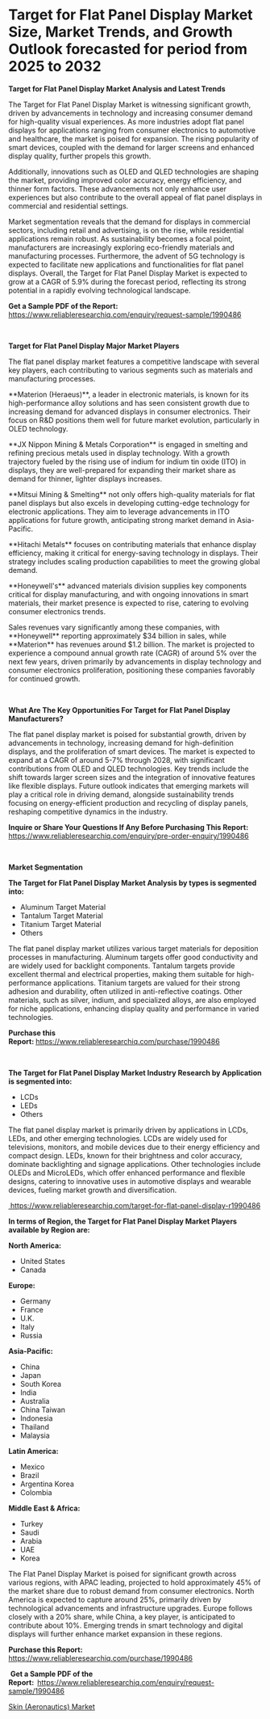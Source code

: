 <p><h1>Target for Flat Panel Display Market Size, Market Trends, and Growth Outlook forecasted for period from 2025 to 2032</h1></p><p><strong>Target for Flat Panel Display Market Analysis and Latest Trends</strong></p>
<p><p>The Target for Flat Panel Display Market is witnessing significant growth, driven by advancements in technology and increasing consumer demand for high-quality visual experiences. As more industries adopt flat panel displays for applications ranging from consumer electronics to automotive and healthcare, the market is poised for expansion. The rising popularity of smart devices, coupled with the demand for larger screens and enhanced display quality, further propels this growth.</p><p>Additionally, innovations such as OLED and QLED technologies are shaping the market, providing improved color accuracy, energy efficiency, and thinner form factors. These advancements not only enhance user experiences but also contribute to the overall appeal of flat panel displays in commercial and residential settings.</p><p>Market segmentation reveals that the demand for displays in commercial sectors, including retail and advertising, is on the rise, while residential applications remain robust. As sustainability becomes a focal point, manufacturers are increasingly exploring eco-friendly materials and manufacturing processes. Furthermore, the advent of 5G technology is expected to facilitate new applications and functionalities for flat panel displays. Overall, the Target for Flat Panel Display Market is expected to grow at a CAGR of 5.9% during the forecast period, reflecting its strong potential in a rapidly evolving technological landscape.</p></p>
<p><strong>Get a Sample PDF of the Report:&nbsp;</strong> <a href="https://www.reliableresearchiq.com/enquiry/request-sample/1990486?utm_campaign=3174&utm_medium=2&utm_source=Github&utm_content=ia&utm_term=03042025&utm_id=target-for-flat-panel-display">https://www.reliableresearchiq.com/enquiry/request-sample/1990486</a></p>
<p>&nbsp;</p>
<p><strong>Target for Flat Panel Display Major Market Players</strong></p>
<p><p>The flat panel display market features a competitive landscape with several key players, each contributing to various segments such as materials and manufacturing processes. </p><p>**Materion (Heraeus)**, a leader in electronic materials, is known for its high-performance alloy solutions and has seen consistent growth due to increasing demand for advanced displays in consumer electronics. Their focus on R&D positions them well for future market evolution, particularly in OLED technology.</p><p>**JX Nippon Mining & Metals Corporation** is engaged in smelting and refining precious metals used in display technology. With a growth trajectory fueled by the rising use of indium for indium tin oxide (ITO) in displays, they are well-prepared for expanding their market share as demand for thinner, lighter displays increases.</p><p>**Mitsui Mining & Smelting** not only offers high-quality materials for flat panel displays but also excels in developing cutting-edge technology for electronic applications. They aim to leverage advancements in ITO applications for future growth, anticipating strong market demand in Asia-Pacific.</p><p>**Hitachi Metals** focuses on contributing materials that enhance display efficiency, making it critical for energy-saving technology in displays. Their strategy includes scaling production capabilities to meet the growing global demand.</p><p>**Honeywell's** advanced materials division supplies key components critical for display manufacturing, and with ongoing innovations in smart materials, their market presence is expected to rise, catering to evolving consumer electronics trends.</p><p>Sales revenues vary significantly among these companies, with **Honeywell** reporting approximately $34 billion in sales, while **Materion** has revenues around $1.2 billion. The market is projected to experience a compound annual growth rate (CAGR) of around 5% over the next few years, driven primarily by advancements in display technology and consumer electronics proliferation, positioning these companies favorably for continued growth.</p></p>
<p>&nbsp;</p>
<p><strong>What Are The Key Opportunities For Target for Flat Panel Display Manufacturers?</strong></p>
<p><p>The flat panel display market is poised for substantial growth, driven by advancements in technology, increasing demand for high-definition displays, and the proliferation of smart devices. The market is expected to expand at a CAGR of around 5-7% through 2028, with significant contributions from OLED and QLED technologies. Key trends include the shift towards larger screen sizes and the integration of innovative features like flexible displays. Future outlook indicates that emerging markets will play a critical role in driving demand, alongside sustainability trends focusing on energy-efficient production and recycling of display panels, reshaping competitive dynamics in the industry.</p></p>
<p><strong>Inquire or Share Your Questions If Any Before Purchasing This Report:</strong> <a href="https://www.reliableresearchiq.com/enquiry/pre-order-enquiry/1990486?utm_campaign=3174&utm_medium=2&utm_source=Github&utm_content=ia&utm_term=03042025&utm_id=target-for-flat-panel-display">https://www.reliableresearchiq.com/enquiry/pre-order-enquiry/1990486</a></p>
<p>&nbsp;</p>
<p><strong>Market Segmentation</strong></p>
<p><strong>The Target for Flat Panel Display Market Analysis by types is segmented into:</strong></p>
<p><ul><li>Aluminum Target Material</li><li>Tantalum Target Material</li><li>Titanium Target Material</li><li>Others</li></ul></p>
<p><p>The flat panel display market utilizes various target materials for deposition processes in manufacturing. Aluminum targets offer good conductivity and are widely used for backlight components. Tantalum targets provide excellent thermal and electrical properties, making them suitable for high-performance applications. Titanium targets are valued for their strong adhesion and durability, often utilized in anti-reflective coatings. Other materials, such as silver, indium, and specialized alloys, are also employed for niche applications, enhancing display quality and performance in varied technologies.</p></p>
<p><strong>Purchase this Report:&nbsp;</strong><a href="https://www.reliableresearchiq.com/purchase/1990486?utm_campaign=3174&utm_medium=2&utm_source=Github&utm_content=ia&utm_term=03042025&utm_id=target-for-flat-panel-display">https://www.reliableresearchiq.com/purchase/1990486</a></p>
<p>&nbsp;</p>
<p><strong>The Target for Flat Panel Display Market Industry Research by Application is segmented into:</strong></p>
<p><ul><li>LCDs</li><li>LEDs</li><li>Others</li></ul></p>
<p><p>The flat panel display market is primarily driven by applications in LCDs, LEDs, and other emerging technologies. LCDs are widely used for televisions, monitors, and mobile devices due to their energy efficiency and compact design. LEDs, known for their brightness and color accuracy, dominate backlighting and signage applications. Other technologies include OLEDs and MicroLEDs, which offer enhanced performance and flexible designs, catering to innovative uses in automotive displays and wearable devices, fueling market growth and diversification.</p></p>
<p><a href="https://www.reliableresearchiq.com/target-for-flat-panel-display-r1990486?utm_campaign=3174&utm_medium=2&utm_source=Github&utm_content=ia&utm_term=03042025&utm_id=target-for-flat-panel-display">&nbsp;https://www.reliableresearchiq.com/target-for-flat-panel-display-r1990486</a></p>
<p><strong>In terms of Region, the Target for Flat Panel Display Market Players available by Region are:</strong></p>
<p>
    <p> <strong> North America: </strong>
        <ul>
            <li>United States</li>
            <li>Canada</li>
        </ul>
        </p> 
    <p> <strong> Europe: </strong>
        <ul>
            <li>Germany</li>
            <li>France</li>
            <li>U.K.</li>
            <li>Italy</li>
            <li>Russia</li>
        </ul>
        </p> 
    <p> <strong> Asia-Pacific: </strong>
        <ul>
            <li>China</li>
            <li>Japan</li>
            <li>South Korea</li>
            <li>India</li>
            <li>Australia</li>
            <li>China Taiwan</li>
            <li>Indonesia</li>
            <li>Thailand</li>
            <li>Malaysia</li>
        </ul>
        </p> 
    <p> <strong> Latin America: </strong>
        <ul>
            <li>Mexico</li>
            <li>Brazil</li>
            <li>Argentina Korea</li>
            <li>Colombia</li>
        </ul>
        </p> 
    <p> <strong> Middle East & Africa: </strong>
        <ul>
            <li>Turkey</li>
            <li>Saudi</li>
            <li>Arabia</li>
            <li>UAE</li>
            <li>Korea</li>
        </ul>
    </p>
    </p>
<p><p>The Flat Panel Display Market is poised for significant growth across various regions, with APAC leading, projected to hold approximately 45% of the market share due to robust demand from consumer electronics. North America is expected to capture around 25%, primarily driven by technological advancements and infrastructure upgrades. Europe follows closely with a 20% share, while China, a key player, is anticipated to contribute about 10%. Emerging trends in smart technology and digital displays will further enhance market expansion in these regions.</p></p>
<p><strong>Purchase this Report: </strong><a href="https://www.reliableresearchiq.com/purchase/1990486?utm_campaign=3174&utm_medium=2&utm_source=Github&utm_content=ia&utm_term=03042025&utm_id=target-for-flat-panel-display">https://www.reliableresearchiq.com/purchase/1990486</a></p>
<p>&nbsp;<strong>Get a Sample PDF of the Report:&nbsp;&nbsp;</strong><a href="https://www.reliableresearchiq.com/enquiry/request-sample/1990486?utm_campaign=3174&utm_medium=2&utm_source=Github&utm_content=ia&utm_term=03042025&utm_id=target-for-flat-panel-display">https://www.reliableresearchiq.com/enquiry/request-sample/1990486</a></p>
<p><strong></strong></p>
<p><p><a href="https://github.com/samesdufloiw/Market-Research-Report-List-1/blob/main/skin-aeronautics-market.md?utm_campaign=3174&utm_medium=2&utm_source=Github&utm_content=ia&utm_term=03042025&utm_id=target-for-flat-panel-display">Skin (Aeronautics) Market</a></p></p>